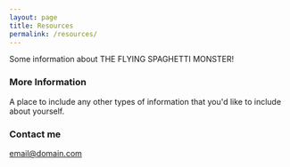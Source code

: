```yaml
---
layout: page
title: Resources
permalink: /resources/
---
```


Some information about THE FLYING SPAGHETTI MONSTER!

### More Information

A place to include any other types of information that you'd like to include about yourself.

### Contact me

[email@domain.com](mailto:email@domain.com)
